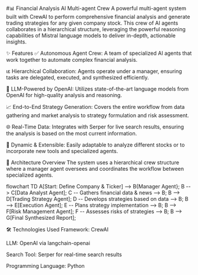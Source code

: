 #📊 Financial Analysis AI Multi-agent Crew
A powerful multi-agent system built with CrewAI to perform comprehensive financial analysis and generate trading strategies for any given company stock. This crew of AI agents collaborates in a hierarchical structure, leveraging the powerful reasoning capabilities of Mistral language models to deliver in-depth, actionable insights.

✨ Features
✅ Autonomous Agent Crew: A team of specialized AI agents that work together to automate complex financial analysis.

ιε Hierarchical Collaboration: Agents operate under a manager, ensuring tasks are delegated, executed, and synthesized efficiently.

🧠 LLM-Powered by OpenAI: Utilizes state-of-the-art language models from OpenAI for high-quality analysis and reasoning.

📈 End-to-End Strategy Generation: Covers the entire workflow from data gathering and market analysis to strategy formulation and risk assessment.

🌐 Real-Time Data: Integrates with Serper for live search results, ensuring the analysis is based on the most current information.

🔧 Dynamic & Extensible: Easily adaptable to analyze different stocks or to incorporate new tools and specialized agents.

🧠 Architecture Overview
The system uses a hierarchical crew structure where a manager agent oversees and coordinates the workflow between specialized agents.

flowchart TD
    A[Start: Define Company & Ticker] --> B{Manager Agent};
    B --> C[Data Analyst Agent];
    C -- Gathers financial data & news --> B;
    B --> D[Trading Strategy Agent];
    D -- Develops strategies based on data --> B;
    B --> E[Execution Agent];
    E -- Plans strategy implementation --> B;
    B --> F[Risk Management Agent];
    F -- Assesses risks of strategies --> B;
    B --> G[Final Synthesized Report];

🛠️ Technologies Used
Framework: CrewAI

LLM: OpenAI via langchain-openai

Search Tool: Serper for real-time search results

Programming Language: Python
